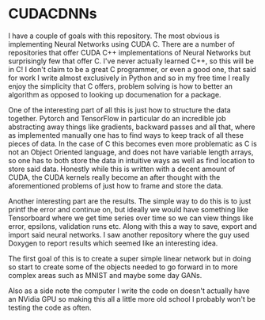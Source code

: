 # CUDACDNNs

I have a couple of goals with this repository. The most obvious is implementing Neural Networks using CUDA C. There are a number of repositories
that offer CUDA C++ implementations of Neural Networks but surprisingly few that offer C. I've never actually learned C++, so this will be in C!
I don't claim to be a great C programmer, or even a good one, that said for work I write almost exclusively in Python and so in my free time 
I really enjoy the simplicity that C offers, problem solving is how to better an algorithm as opposed to looking up documenation for a package.

One of the interesting part of all this is just how to structure the data together. Pytorch and TensorFlow in particular do an incredible job abstracting away things like gradients, backward passes and all that, where as implemented manually one has to find ways to keep track of all these pieces of data. In the case of C this becomes even more problematic as C is not an Object Oriented language, and does not have variable length arrays, so one has to both store the data in intuitive ways as well as find location to store said data. Honestly while this is written with a decent amount of CUDA, the CUDA kernels really become an after thought with the aforementioned problems of just how to frame and store the data. 

Another interesting part are the results. The simple way to do this is to just printf the error and continue on, but ideally we would have something like Tensorboard where we get time series over time so we can view things like error, epsilons, validation runs etc. Along with this a way to save, export and import said neural networks. I saw another repository where the guy used Doxygen to report results which seemed like an interesting idea. 

The first goal of this is to create a super simple linear network but in doing so start to create some of the objects needed to go forward in to more complex areas such as MNIST and maybe some day GANs.


Also as a side note the computer I write the code on doesn't actually have an NVidia GPU so making this all a little more old school I probably won't be testing the code as often. 
